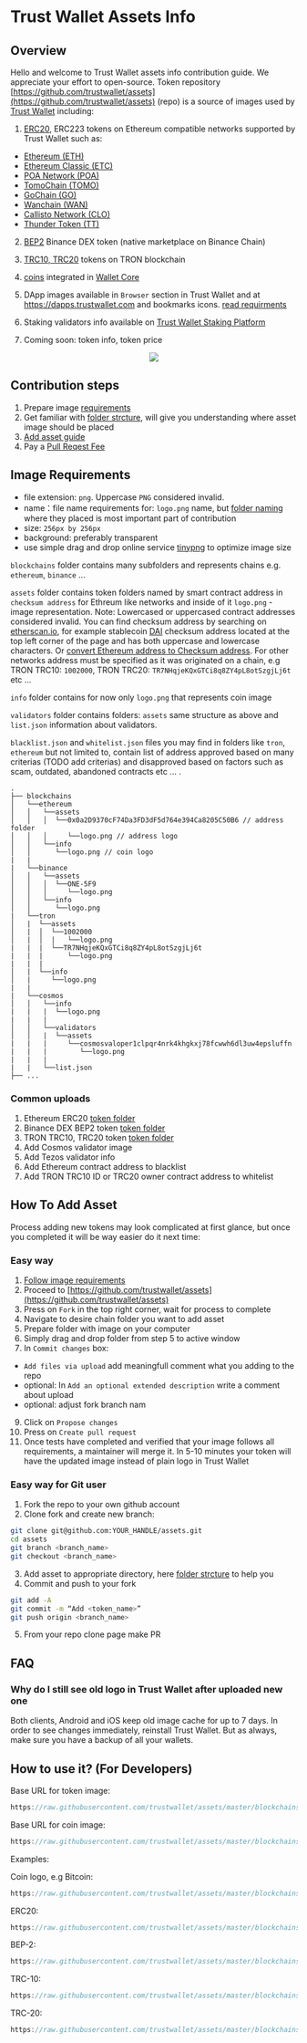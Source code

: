 # Trust Wallet Assets Info

## Overview
Hello and welcome to Trust Wallet assets info contribution guide. We appreciate your effort to open-source.
Token repository [https://github.com/trustwallet/assets](https://github.com/trustwallet/assets) (repo) is a source of images used by [Trust Wallet](https://trustwallet.com/) including:

1. [ERC20](https://github.com/ethereum/EIPs/blob/master/EIPS/eip-20.md), ERC223 tokens on Ethereum compatible networks supported by Trust Wallet such as:
  - [Ethereum (ETH)](https://ethereum.org/)
  - [Ethereum Classic (ETC)](https://ethereumclassic.org/)
  - [POA Network (POA)](https://poa.network/)
  - [TomoChain (TOMO)](https://tomochain.com/)
  - [GoChain (GO)](https://gochain.io/)
  - [Wanchain (WAN)](https://wanchain.org/)
  - [Callisto Network (CLO)](https://callisto.network/)
  - [Thunder Token (TT)](https://thundercore.com/)

2. [BEP2](https://github.com/binance-chain/BEPs/blob/master/BEP2.md) Binance DEX token (native marketplace on Binance Chain)

3. [TRC10, TRC20](https://developers.tron.network/docs/trc10-token) tokens on TRON blockchain

4. [coins](https://github.com/satoshilabs/slips/blob/master/slip-0044.md) integrated in [Wallet Core](https://developer.trustwallet.com/wallet-core)

5. DApp images available in `Browser` section in Trust Wallet and at https://dapps.trustwallet.com and bookmarks icons. [read requirments](assets/add-dapp.md)

6. Staking validators info available on [Trust Wallet Staking Platform](staking.md)

7. Coming soon: token info, token price

<center><img src='https://raw.githubusercontent.com/trustwallet/assets/master/media/trust-wallet.png'></center>

## Contribution steps

1. Prepare image [requirements](#image-requirements)
2. Get familiar with [folder strcture](#repository-structure), will give you understanding where asset image should be placed
3. [Add asset guide](#how-to-add-asset)
4. Pay a [Pull Reqest Fee](add_new_asset/pr-fee.md)

## Image Requirements
- file extension: `png`. Uppercase `PNG` considered invalid.
- name：file name requirements for: `logo.png` name, but [folder naming](#repository-structure) where they placed is most important part of contribution
- size: `256px by 256px`
- background: preferably transparent
- use simple drag and drop online service [tinypng](https://tinypng.com/) to optimize image size



`blockchains` folder contains many subfolders and represents chains e.g. `ethereum`, `binance` ...

`assets` folder contains token folders named by smart contract address in `checksum address` for Ethreum like networks and inside of it `logo.png` - image representation. Note: Lowercased or uppercased contract addresses considered invalid. You can find checksum address by searching on [ etherscan.io](https://etherscan.io), for example stablecoin [DAI](https://etherscan.io/address/0x89d24a6b4ccb1b6faa2625fe562bdd9a23260359) checksum address located at the top left corner of the page and has both uppercase and lowercase characters. Or [convert Ethereum address to Checksum address](https://piyolab.github.io/sushiether/RunScrapboxCode/?web3=1.0.0-beta.33&code=https://scrapbox.io/api/code/sushiether/web3.js_-_Ethereum_%E3%81%AE%E3%82%A2%E3%83%89%E3%83%AC%E3%82%B9%E3%82%92%E3%83%81%E3%82%A7%E3%83%83%E3%82%AF%E3%82%B5%E3%83%A0%E4%BB%98%E3%81%8D%E3%82%A2%E3%83%89%E3%83%AC%E3%82%B9%E3%81%AB%E5%A4%89%E6%8F%9B%E3%81%99%E3%82%8B/demo.js). For other networks address must be specified as it was originated on a chain, e.g TRON TRC10: `1002000`, TRON TRC20: `TR7NHqjeKQxGTCi8q8ZY4pL8otSzgjLj6t` etc ...

`info` folder contains for now only `logo.png` that represents coin image

`validators` folder contains folders: `assets` same structure as above and `list.json` information about validators. 

`blacklist.json` and `whitelist.json` files you may find in folders like `tron`, `ethereum` but not limited to, contain list of address approved based on many criterias (TODO add criterias) and disapproved based on factors such as scam, outdated, abandoned contracts etc ... .


```
.
├── blockchains
│   └──ethereum
│   │   └──assets
│   │   │  └──0x0a2D9370cF74Da3FD3dF5d764e394Ca8205C50B6 // address folder
│   │   │     └──logo.png // address logo
│   │   └──info
│   │      └──logo.png // coin logo
|   |
|   └──binance
│   │   └──assets
│   │   │  └──ONE-5F9
│   │   │     └──logo.png
│   │   └──info
│   │      └──logo.png
|   └──tron
│   |  └──assets
│   |  │  └──1002000
│   |  │  |   └──logo.png
|   |  |  └──TR7NHqjeKQxGTCi8q8ZY4pL8otSzgjLj6t
|   |  |      └──logo.png
|   |  | 
│   |  └──info
│   |     └──logo.png
|   |
|   └──cosmos
│   │   └──info
|   |   |  └──logo.png
|   |   |
│   │   └──validators
│   │   |  └──assets
|   |   |     └──cosmosvaloper1clpqr4nrk4khgkxj78fcwwh6dl3uw4epsluffn
|   |   |        └──logo.png
|   |   |
|   |   └──list.json
├── ...
```


### Common uploads
1. Ethereum ERC20 [token folder](https://github.com/trustwallet/assets/tree/master/blockchains/ethereum/assets)
2. Binance DEX BEP2 token [token folder](https://github.com/trustwallet/assets/tree/master/blockchains/binance/assets)
3. TRON TRC10, TRC20 token [token folder](https://github.com/trustwallet/assets/tree/master/blockchains/tron/assets)
4. Add Cosmos validator image [](https://github.com/trustwallet/assets/tree/master/blockchains/cosmos/validators)
5. Add Tezos validator info [](https://github.com/trustwallet/assets/tree/master/blockchains/tezos/validators/list.json)
6. Add Ethereum contract address to blacklist [](https://github.com/trustwallet/assets/tree/master/blockchains/ethereum/blacklist.json)
7. Add TRON TRC10 ID or TRC20 owner contract address to whitelist [](https://github.com/trustwallet/assets/tree/master/blockchains/tron/whitelist.json)


## How To Add Asset
Process adding new tokens may look complicated at first glance, but once you completed it will be way easier do it next time:

### Easy way
1. [Follow image requirements](#image-requirements)
2. Proceed to [https://github.com/trustwallet/assets](https://github.com/trustwallet/assets)
3. Press on `Fork` in the top right corner, wait for process to complete
4. Navigate to desire chain folder you want to add asset
5. Prepare folder with image on your computer
7. Simply drag and drop folder from step 5 to active window
8. In `Commit changes` box:
  - `Add files via upload` add meaningfull comment what you adding to the repo
  - optional: In `Add an optional extended description` write a comment about upload
  - optional: adjust fork branch nam
9. Click on `Propose changes`
10. Press on `Create pull request`
13. Once tests have completed and verified that your image follows all requirements, a maintainer will merge it. In 5-10 minutes your token will have the updated image instead of plain logo in Trust Wallet

### Easy way for Git user
1. Fork the repo to your own github account
2. Clone fork and create new branch:
```bash
git clone git@github.com:YOUR_HANDLE/assets.git
cd assets
git branch <branch_name>
git checkout <branch_name>
```
3.  Add asset to appropriate directory, here [folder strcture](#repository-structure) to help you
4. Commit and push to your fork
```bash
git add -A
git commit -m “Add <token_name>”
git push origin <branch_name>
```
5. From your repo clone page make PR


## FAQ
### Why do I still see old logo in Trust Wallet after uploaded new one
Both clients, Android and iOS keep old image cache for up to 7 days. In order to see changes immediately, reinstall Trust Wallet. But as always, make sure you have a backup of all your wallets.

## How to use it? (For Developers)
Base URL for token image:
```js
https://raw.githubusercontent.com/trustwallet/assets/master/blockchains/ethereum/assets/<contract_address_checksum>/logo.png
```

Base URL for coin image:
```js
https://raw.githubusercontent.com/trustwallet/assets/master/blockchains/<coin_name_lowercase>/info/logo.png
```

Examples:

Coin logo, e.g Bitcoin:
```js
https://raw.githubusercontent.com/trustwallet/assets/master/blockchains/bitcoin/info/logo.png
```

ERC20:
```js
https://raw.githubusercontent.com/trustwallet/assets/master/blockchains/ethereum/assets/0x006BeA43Baa3f7A6f765F14f10A1a1b08334EF45/logo.png
```

BEP-2:
```js
https://raw.githubusercontent.com/trustwallet/assets/master/blockchains/binance/assets/ANKR-E97/logo.png
```

TRC-10:
```js
https://raw.githubusercontent.com/trustwallet/assets/master/blockchains/tron/assets/1002000/logo.png
```

TRC-20:
```js
https://raw.githubusercontent.com/trustwallet/assets/master/blockchains/tron/assets/TR7NHqjeKQxGTCi8q8ZY4pL8otSzgjLj6t/logo.png
```

